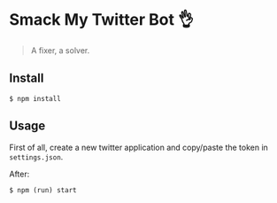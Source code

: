 # Smack My Twitter Bot 👌

> A fixer, a solver.

## Install

```console
$ npm install
```

## Usage

First of all, create a new twitter application and copy/paste the token in `settings.json`.

After:

```console
$ npm (run) start
```
